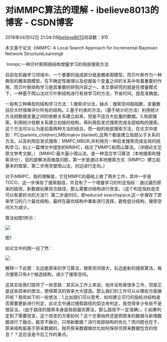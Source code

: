 # 对iMMPC算法的理解 - ibelieve8013的博客 - CSDN博客





2018年04月02日 21:04:09[ibelieve8013](https://me.csdn.net/ibelieve8013)阅读数：815








本文基于论文《iMMPC: A Local Search Approach for Incremental Bayesian Network StructureLearning》

 Immpc:一种贝叶斯网络结构增量学习的局部搜索方法

目前在机器学习领域中，一个重要的组成部分就是概率图模型，而贝叶斯作为一种典型的概率图模型，在不确定性推理以及挖掘各个变量之间的关系中有着重要的作用，而贝叶斯结构学习是其重要的研究内容之一。本文章研究的就是在增量模式下，一种基于爬山法对贝叶斯结构进行有效学习的方法，节省时间，提高准确度。

一般有三种典型的结构学习方法：1.搜索评分法，缺点：搜索空间超指数，变量数目巨大时很难评价所有的结构。2.基于约束的方法，（基于统计的方法）利用统计方法把数据变量之间的依赖关系建立起来，但是不适合大批量的数据。3.局部搜索，利用统计依赖关系建立初级的结构，再利用启发式搜索完成全部结构的搜索。这个方法可以认为是前面两种方法的结合。而一般的局部搜索方法，在论文中提到：PC(parents_children),MB(makov blanket),这两个都是建立局部父子关系的方法，以及利用启发式搜索：MMPC,MBOR,并利用另一种启发搜索完成全局的结构学习。如上一篇博文中提到的MMHC，结合了MMPC和爬山算法。（详细论文见原文参考文献。） [MMHC:最大最小爬山法，是一种混合学习算法（本地搜索和搜索评分），目的是解决高维度问题，第一步是通过本地搜索方式（MMPC）建立起基本的框架，第二步用贪婪爬山法，对边进行定向。]

对于iMMPC，我的理解是，它在MMPC的基础上做了两步工作，其中一步是TOCO，这一步保存了搜索路径，并且有了一个增量学习的判定指标：通过遍历原来的路径，新数据如果契合路径，那么需要对结构进行改变。（这个判定指标是否可以有更好点的方法?）第二步是RSS，即reduced searchspace.这一步保存了原来学习的几个最优结构，最终在最优结构中重新进行选择，避免低分结构，搜索空间大为减少。

算法如图1所示：

![](https://img-blog.csdn.net/20180402210309659?watermark/2/text/aHR0cHM6Ly9ibG9nLmNzZG4ubmV0L2liZWxpZXZlODAxMw==/font/5a6L5L2T/fontsize/400/fill/I0JBQkFCMA==/dissolve/70)


图1

如论文中的图一目了然：

![](https://img-blog.csdn.net/20180402210318207?watermark/2/text/aHR0cHM6Ly9ibG9nLmNzZG4ubmV0L2liZWxpZXZlODAxMw==/font/5a6L5L2T/fontsize/400/fill/I0JBQkFCMA==/dissolve/70)

解释一下此图：左边是原来的学习算法，搜索空间很大，右边是新的搜索算法，每次搜索只有4个候选结构，减少了搜索空间。

这其实给我们提供了一些思路：其实从工作上来说，他并没有做很多工作，但是正是这些简单的想法，使得算法的效率大大提高。那么我们的工作可以从哪些方面展开呢？我有如下的一些想法：1.比如我们可以思考，如何建立可行的指标对结构是否需要更新进行判定，此论文中通过搜索路径的契合来判定，我觉得多少有些不是很妥当，（由于路径的搜索本身是局部最优算法，那么路径不一定准确）。2.如果判定到了需要改变，这个改变的方案如何？这个文章始终还是把原来的数据与新增数据进行了融合。能否不融合，只用新数据？进行局部结构的优化？而问题也在于，原来结构是基于原来数据的，抛开原来数据做优化如何保存住原来数据包含的信息？？这应该是今后工作的重点。



